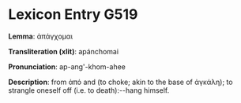 # Lexicon Entry G519

**Lemma**: ἀπάγχομαι

**Transliteration (xlit)**: apánchomai

**Pronunciation**: ap-ang'-khom-ahee

**Description**:
from ἀπό and  (to choke; akin to the base of ἀγκάλη); to strangle oneself off (i.e. to death):--hang himself.
